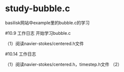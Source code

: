# study-bubble.c
basilisk网站中example里的bubble.c的学习

#10.9 工作日志
开始学习bubble.c

（1）阅读navier-stokes/centered.h文件

#10.14 工作日志

（1）阅读navier-stokes/centered.h，timestep.h文件
（2）
